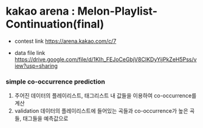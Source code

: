 # kakao arena : Melon-Playlist-Continuation(final)
- contest link
https://arena.kakao.com/c/7

- data file link
https://drive.google.com/file/d/1KIh_FEJoCeGbjV8CIKDyYijPkZeH5Pss/view?usp=sharing

### simple co-occurrence prediction 
1. 주어진 데이터의 플레이리스트, 태그리스트 내 값들을 이용하여 co-occurrence를 계산
2. validation 데이터의 플레이리스트에 들어있는 곡들과 co-occurrence가 높은 곡들, 태그들을 예측값으로 
